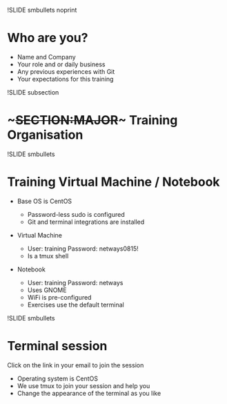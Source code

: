!SLIDE smbullets noprint

# Who are you?

* Name and Company
* Your role and or daily business
* Any previous experiences with Git
* Your expectations for this training

!SLIDE subsection
# ~~~SECTION:MAJOR~~~ Training Organisation

!SLIDE smbullets
# Training Virtual Machine / Notebook
* Base OS is CentOS
  * Password-less sudo is configured
  * Git and terminal integrations are installed

* Virtual Machine
  * User: training Password: netways0815!
  * Is a tmux shell

* Notebook
  * User: training Password: netways
  * Uses GNOME
  * WiFi is pre-configured
  * Exercises use the default terminal

!SLIDE smbullets
# Terminal session

Click on the link in your email to join the session

* Operating system is CentOS
* We use tmux to join your session and help you
* Change the appearance of the terminal as you like
